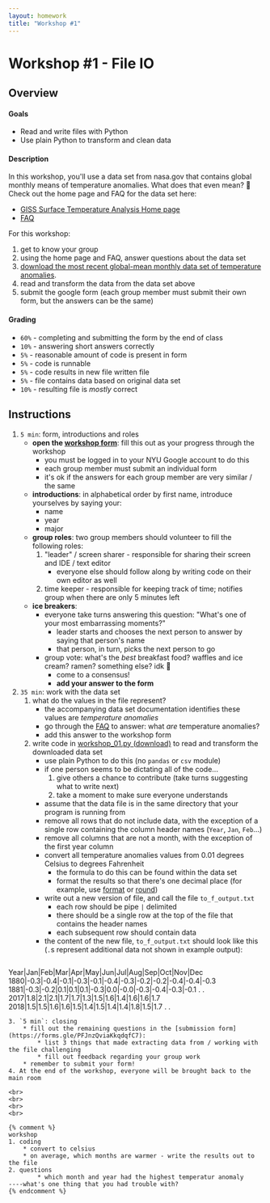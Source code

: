 ```yaml
---
layout: homework
title: "Workshop #1"
---
```


# Workshop #1 - File IO

## Overview

#### Goals

* Read and write files with Python
* Use plain Python to transform and clean data

#### Description

In this workshop, you'll use a data set from nasa.gov that contains global monthly means of temperature anomalies. What does that even mean?  🤔 Check out the home page and FAQ for the data set here:

* [GISS Surface Temperature Analysis Home page](https://data.giss.nasa.gov/gistemp/)
* [FAQ](https://data.giss.nasa.gov/gistemp/faq/#q101)

For this workshop:

1. get to know your group
2. using the home page and FAQ, answer questions about the data set
3. [download the most recent global-mean monthly data set of temperature anomalies](https://data.giss.nasa.gov/gistemp/tabledata_v4/GLB.Ts+dSST.txt).
4. read and transform the data from the data set above
5. submit the google form (each group member must submit their own form, but the answers can be the same)

#### Grading

* `60%` - completing and submitting the form by the end of class
* `10%` - answering short answers correctly
* `5%` - reasonable amount of code is present in form
* `5%` - code is runnable
* `5%` - code results in new file written file
* `5%` - file contains data based on original data set
* `10%` - resulting file is _mostly_ correct

## Instructions

1. `5 min`: form, introductions and roles
	* __open the [workshop form](https://forms.gle/PFJnzQviaKkqdqfC7)__: fill this out as your progress through the workshop
		* you must be logged in to your NYU Google account to do this
		* each group member must submit an individual form
		* it's ok if the answers for each group member are very similar / the same
    * __introductions__: in alphabetical order by first name, introduce yourselves by saying your:
        * name
        * year
        * major
    * __group roles__: two group members should volunteer to fill the following roles:
        1. "leader" / screen sharer - responsible for sharing their screen and IDE / text editor
			* everyone else should follow along by writing code on their own editor as well
        2. time keeper - responsible for keeping track of time; notifies group when there are only 5 minutes left
	* __ice breakers__:
		* everyone take turns answering this question: "What's one of your most embarrassing moments?" 
			* leader starts and chooses the next person to answer by saying that person's name
			* that person, in turn, picks the next person to go
		* group vote: what's the _best_ breakfast food? waffles and ice cream? ramen? something else? idk 🤷
			* come to a consensus!
			* __add your answer to the form__
2. `35 min`: work with the data set
	1. what do the values in the file represent?
		* the accompanying data set documentation identifies these values are  _temperature anomalies_ 
		* go through the [FAQ](https://data.giss.nasa.gov/gistemp/faq/#q101) to answer: what _are_ temperature anomalies?
		* add this answer to the workshop form
	2. write code in [workshop_01.py (download)](workshop_01.py) to read and transform the downloaded data set 
		* use plain Python to do this (no `pandas` or `csv` module)
		* if one person seems to be dictating all of the code...
			1. give others a chance to contribute (take turns suggesting what to write next)
			2. take a moment to make sure everyone understands
		* assume that the data file is in the same directory that your program is running from
		* remove all rows that do not include data, with the exception of a single row containing the column header names (`Year`, `Jan`, `Feb`...)
		* remove all columns that are not a month, with the exception of the first year column
		* convert all temperature anomalies values from 0.01 degrees Celsius to degrees Fahrenheit
			* the formula to do this can be found within the data set
			* format the results so that there's one decimal place (for example, use [format](https://docs.python.org/3/library/functions.html#format) or [round](https://docs.python.org/3/library/functions.html#round))
		* write out a new version of file, and call the file `to_f_output.txt`
			* each row should be pipe `|` delimited
			* there should be a single row at the top of the file that contains the header names
			* each subsequent row should contain data
		* the content of the new file, `to_f_output.txt` should look like this (`.`s represent additional data not shown in example output):
			```
Year|Jan|Feb|Mar|Apr|May|Jun|Jul|Aug|Sep|Oct|Nov|Dec
1880|-0.3|-0.4|-0.1|-0.3|-0.1|-0.4|-0.3|-0.2|-0.2|-0.4|-0.4|-0.3
1881|-0.3|-0.2|0.1|0.1|0.1|-0.3|0.0|-0.0|-0.3|-0.4|-0.3|-0.1
.
.
2017|1.8|2.1|2.1|1.7|1.7|1.3|1.5|1.6|1.4|1.6|1.6|1.7
2018|1.5|1.5|1.6|1.6|1.5|1.4|1.5|1.4|1.4|1.8|1.5|1.7
.
. 
```
3. `5 min`: closing
	* fill out the remaining questions in the [submission form](https://forms.gle/PFJnzQviaKkqdqfC7):
		* list 3 things that made extracting data from / working with the file challenging
		* fill out feedback regarding your group work
    * remember to submit your form! 
4. At the end of the workshop, everyone will be brought back to the main room

<br>
<br>
<br>
<br>

{% comment %}
workshop
1. coding
	* convert to celsius 
	* on average, which months are warmer - write the results out to the file
2. questions
		* which month and year had the highest temperatur anomaly
----what's one thing that you had trouble with?
{% endcomment %}



